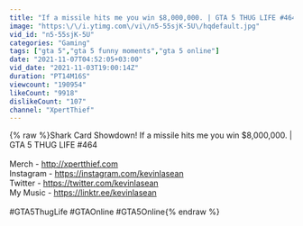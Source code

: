 ```yaml
---
title: "If a missile hits me you win $8,000,000. | GTA 5 THUG LIFE #464"
image: "https:\/\/i.ytimg.com\/vi\/n5-55sjK-5U\/hqdefault.jpg"
vid_id: "n5-55sjK-5U"
categories: "Gaming"
tags: ["gta 5","gta 5 funny moments","gta 5 online"]
date: "2021-11-07T04:52:05+03:00"
vid_date: "2021-11-03T19:00:14Z"
duration: "PT14M16S"
viewcount: "190954"
likeCount: "9918"
dislikeCount: "107"
channel: "XpertThief"
---
```

{% raw %}Shark Card Showdown! If a missile hits me you win $8,000,000. | GTA 5 THUG LIFE #464<br /><br />Merch - <a rel="nofollow" target="blank" href="http://xpertthief.com">http://xpertthief.com</a><br />Instagram - <a rel="nofollow" target="blank" href="https://instagram.com/kevinlasean">https://instagram.com/kevinlasean</a><br />Twitter - <a rel="nofollow" target="blank" href="https://twitter.com/kevinlasean">https://twitter.com/kevinlasean</a><br />My Music - <a rel="nofollow" target="blank" href="https://linktr.ee/kevinlasean">https://linktr.ee/kevinlasean</a><br /><br />#GTA5ThugLife #GTAOnline #GTA5Online{% endraw %}
